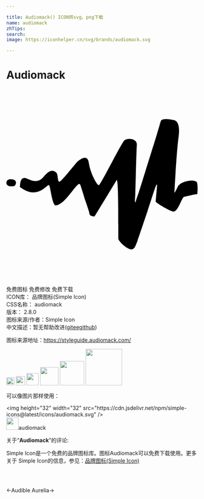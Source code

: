 ```yaml
---

title: Audiomack() ICON转svg、png下载
name: audiomack
zhTips: 
search: 
image: https://iconhelper.cn/svg/brands/audiomack.svg

---
```


# Audiomack  <small style="font-size: 60%;font-weight: 100"></small>

<div id="svg" class="svg-wrap">
<svg role="img" viewBox="0 0 24 24" xmlns="http://www.w3.org/2000/svg"><title>Audiomack icon</title><path d="M.33 11.39s.54-.09.77.14c.22.23.07.71-.22.72-.3.01-.57.06-.77-.14a.443.443 0 01.22-.72zm5.88 3.26c-.05.01-.11-.02-.16-.06-.39-.53-.53-2.37-.71-2.48-.18-.11-.85 1.02-2.19.9-.55-.05-1.12-.41-1.45-.66.03-.41.03-1.39.86-1.07.51.19 1.37.72 2.13-.23.84-1.05 1.3-.74 1.57-.51.28.22.1 1.41.51 1.08.41-.33 2.08-2.39 2.08-2.39s1.29-1.29 1.49.06c.2 1.36 1.04 2.87 1.27 2.82.22-.04 2.82-5.27 3.19-5.61.37-.34 1.63-.29 1.57.57-.06.87-.19 6.25-.19 6.25s-.15 1.52.09.71c.1-.34.21-.64.34-1 .64-2.03 1.73-5.51 2.28-7.3.12-.42.23-.79.32-1.07v-.01c.03-.13.06-.23.09-.32.05-.15.08-.26.09-.28.02-.07.09-.12.19-.16.09-.06.2-.06.31-.06.31-.03.69.01 1.04.11.11 0 .22.03.32.11 0 0 .01 0 .02.01.03.02.06.05.1.1h.01c.01.02.03.05.05.07.19.29.31.81.19 1.74-.3 2.31-.53 7.07-.53 7.07s-.05.23.44-.77c.01-.04.03-.07.05-.1.03-.02.06-.04.1-.08.29-.36 1.09-.56 1.65-.56.23.03.43.09.54.16.22.33.09 1.55.09 1.55-.46.04-1.34.29-1.65.33-.31.05-.78 2.05-1.44 1.85-.66-.21-2.13-1.12-2.13-1.24 0-.11.12-1.44.15-1.79v-.07-.01c.03-.27.01-.39-.12-.12-.11.23-.58 1.72-1.11 3.34-.05.14-1.05 3.13-1.18 3.49-.15.42-.29.75-.38.91-.13.19-.32.3-.58.23-.65-.2-1.46-1.08-1.47-1.3-.02-1.24.06-7.9-.24-7.35-.32.57-2.73 4.52-2.73 4.52-.04.01-.07.01-.11.01-.17-.02-.44-.07-.51-.23 0-.01-.01-.02-.01-.03-.01-.01-.01-.02-.02-.04-.03-.11-.04-.23-.07-.33-.11-.36-.28-.88-.47-1.4-.27-.9-.56-1.82-.61-1.92-.09-.2-.22-.12-.35 0-.54.45-1.68 2.45-2.72 2.56z"/></svg>
</div>
<detail full-name='audiomack'></detail>

<div class="detail-page">
<p>
<span><span class="badge-success badge">免费图标</span> <span class="badge-success badge">免费修改</span>  <span class="badge-success badge">免费下载</span> </span>
<br/>
<span>
ICON库：
<span class="badge-secondary badge">品牌图标(Simple Icon)</span> 
</span>
<br/>
<span>
CSS名称：
<span class="badge-secondary badge">audiomack</span> 
</span>

<br/>
<span>
版本：
<span class="badge-secondary badge">2.8.0</span> 
</span>
<br/>
<span>图标来源/作者：<span class="badge-light badge">Simple Icon</span></span> 
<br/>
<span class="zh-detail">中文描述：暂无<span class="help-link"><span>帮助改进</span>(<a href="https://gitee.com/liuwave/icon-helper/edit/master/json/brands/audiomack.json" target="_blank" rel="noopener noreferrer">gitee</a><a href="https://github.com/liuwave/icon-helper/edit/master/json/brands/audiomack.json" target="_blank" rel="noopener noreferrer">github</a></span>)</span><br/>
</p>
</div><div class="description description alert alert-light"><p>图标来源地址：<a href="https://styleguide.audiomack.com/" target="_blank" rel="noopener noreferrer">https://styleguide.audiomack.com/</a></p></div>
<div class="alert alert-dark">
<img height="21" width="21" src="https://cdn.jsdelivr.net/npm/simple-icons@latest/icons/audiomack.svg" />
<img height="24" width="24" src="https://cdn.jsdelivr.net/npm/simple-icons@latest/icons/audiomack.svg" />
<img height="32" width="32" src="https://cdn.jsdelivr.net/npm/simple-icons@latest/icons/audiomack.svg" />
<img height="48" width="48" src="https://cdn.jsdelivr.net/npm/simple-icons@latest/icons/audiomack.svg" />
<img height="64" width="64" src="https://cdn.jsdelivr.net/npm/simple-icons@latest/icons/audiomack.svg" />
<img height="96" width="96" src="https://cdn.jsdelivr.net/npm/simple-icons@latest/icons/audiomack.svg" />

</div>
<div>
  <p>可以像图片那样使用：    
  </p>
  <div class="alert alert-primary" style="font-size: 14px">
    &lt;img height="32" width="32" src="https://cdn.jsdelivr.net/npm/simple-icons@latest/icons/audiomack.svg" /&gt;
    <copy-btn content='<img height="32" width="32" src="https://cdn.jsdelivr.net/npm/simple-icons@latest/icons/audiomack.svg" />'></copy-btn>
  </div>
  <div class="alert alert-secondary">
    <img height="32" width="32" src="https://cdn.jsdelivr.net/npm/simple-icons@latest/icons/audiomack.svg" />audiomack
    <copy-btn content="audiomack" btn-title="复制图标名称"></copy-btn>
  </div>
</div>
<div class="icon-detail__container">
<p>关于“<b>Audiomack</b>”的评论:</p>
</div>
<Vssue title="关于“Audiomack”的评论" />
<div><p>Simple Icon是一个免费的品牌图标库。图标Audiomack可以免费下载使用。更多关于  Simple Icon的信息，参见：<a target="_blank" href="https://iconhelper.cn/brands.html">品牌图标(Simple Icon)</a>
</p></div>


<div style="padding:2rem 0 " class="page-nav"><p class="inner"><span class="prev">←<router-link to="/icon/audible.html">Audible</router-link></span> <span class="next"><router-link to="/icon/aurelia.html">Aurelia</router-link>→</span></p></div>
